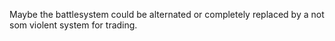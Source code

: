 Maybe the battlesystem could be alternated or completely replaced by a not som violent system for trading.